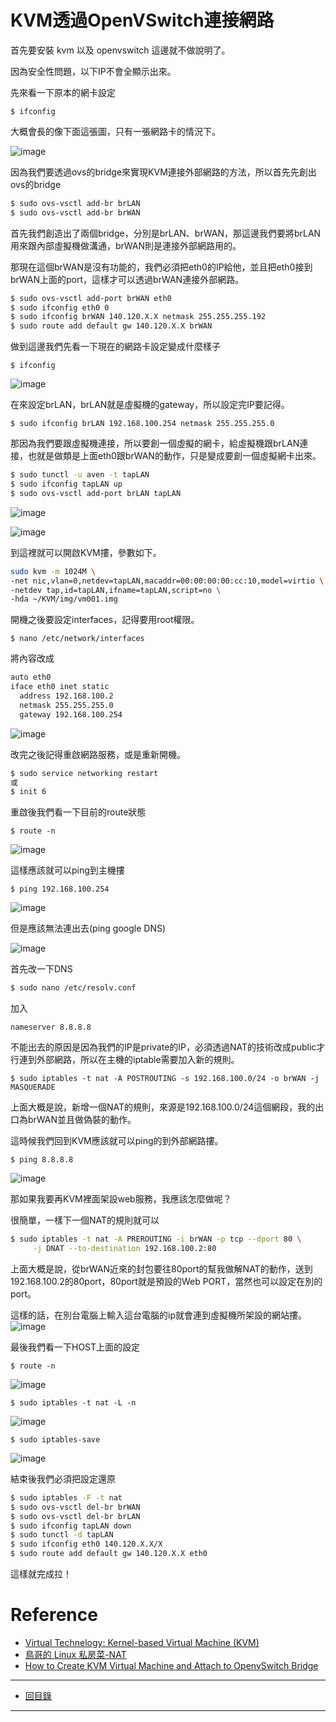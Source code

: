 # KVM透過OpenVSwitch連接網路
首先要安裝 kvm 以及 openvswitch 這邊就不做說明了。

因為安全性問題，以下IP不會全顯示出來。

先來看一下原本的網卡設定 

    $ ifconfig

大概會長的像下面這張圖，只有一張網路卡的情況下。 

![image](http://aven725.github.io/image/KVM/Selection_001.png) 

因為我們要透過ovs的bridge來實現KVM連接外部網路的方法，所以首先先創出ovs的bridge
```sh
$ sudo ovs-vsctl add-br brLAN
$ sudo ovs-vsctl add-br brWAN
```
首先我們創造出了兩個bridge，分別是brLAN、brWAN，那這邊我們要將brLAN用來跟內部虛擬機做溝通，brWAN則是連接外部網路用的。 

那現在這個brWAN是沒有功能的，我們必須把eth0的IP給他，並且把eth0接到brWAN上面的port，這樣才可以透過brWAN連接外部網路。
```sh
$ sudo ovs-vsctl add-port brWAN eth0
$ sudo ifconfig eth0 0
$ sudo ifconfig brWAN 140.120.X.X netmask 255.255.255.192
$ sudo route add default gw 140.120.X.X brWAN
```
做到這邊我們先看一下現在的網路卡設定變成什麼樣子

    $ ifconfig

![image](http://aven725.github.io/image/KVM/Selection_002.png) 

在來設定brLAN，brLAN就是虛擬機的gateway，所以設定完IP要記得。

    $ sudo ifconfig brLAN 192.168.100.254 netmask 255.255.255.0
    
那因為我們要跟虛擬機連接，所以要創一個虛擬的網卡，給虛擬機跟brLAN連接，也就是做類是上面eth0跟brWAN的動作，只是變成要創一個虛擬網卡出來。
```sh
$ sudo tunctl -u aven -t tapLAN
$ sudo ifconfig tapLAN up
$ sudo ovs-vsctl add-port brLAN tapLAN
```
![image](http://aven725.github.io/image/KVM/Selection_004.png) 

![image](http://aven725.github.io/image/KVM/Selection_005.png) 

到這裡就可以開啟KVM摟，參數如下。
```sh
sudo kvm -m 1024M \
-net nic,vlan=0,netdev=tapLAN,macaddr=00:00:00:00:cc:10,model=virtio \
-netdev tap,id=tapLAN,ifname=tapLAN,script=no \
-hda ~/KVM/img/vm001.img
```

開機之後要設定interfaces，記得要用root權限。

    $ nano /etc/network/interfaces

將內容改成
```sh
auto eth0
iface eth0 inet static
  address 192.168.100.2
  netmask 255.255.255.0
  gateway 192.168.100.254
```
![image](http://aven725.github.io/image/KVM/Selection_006.png)

改完之後記得重啟網路服務，或是重新開機。
```sh
$ sudo service networking restart
或
$ init 6
```
重啟後我們看一下目前的route狀態

    $ route -n
![image](http://aven725.github.io/image/KVM/Selection_010.png) 

這樣應該就可以ping到主機摟

    $ ping 192.168.100.254
	
![image](http://aven725.github.io/image/KVM/Selection_007.png) 

但是應該無法連出去(ping google DNS) 

![image](http://aven725.github.io/image/KVM/Selection_008.png) 

首先改一下DNS
```sh
$ sudo nano /etc/resolv.conf
```
加入
    
    nameserver 8.8.8.8

不能出去的原因是因為我們的IP是private的IP，必須透過NAT的技術改成public才行連到外部網路，所以在主機的iptable需要加入新的規則。

    $ sudo iptables -t nat -A POSTROUTING -s 192.168.100.0/24 -o brWAN -j MASQUERADE
上面大概是說，新增一個NAT的規則，來源是192.168.100.0/24這個網段，我的出口為brWAN並且做偽裝的動作。

這時候我們回到KVM應該就可以ping的到外部網路摟。

    $ ping 8.8.8.8
    
![image](http://aven725.github.io/image/KVM/Selection_009.png) 

那如果我要再KVM裡面架設web服務，我應該怎麼做呢？

很簡單，一樣下一個NAT的規則就可以
```sh
$ sudo iptables -t nat -A PREROUTING -i brWAN -p tcp --dport 80 \
     -j DNAT --to-destination 192.168.100.2:80
```

上面大概是說，從brWAN近來的封包要往80port的幫我做解NAT的動作，送到192.168.100.2的80port，80port就是預設的Web PORT，當然也可以設定在別的port。

這樣的話，在別台電腦上輸入這台電腦的ip就會連到虛擬機所架設的網站摟。
![image](http://aven725.github.io/image/KVM/apache2.png) 

最後我們看一下HOST上面的設定

    $ route -n
    
![image](http://aven725.github.io/image/KVM/Selection_011.png) 

    $ sudo iptables -t nat -L -n

![image](http://aven725.github.io/image/KVM/Selection_012.png)  

    $ sudo iptables-save

![image](http://aven725.github.io/image/KVM/Selection_013.png) 

結束後我們必須把設定還原
```sh
$ sudo iptables -F -t nat
$ sudo ovs-vsctl del-br brWAN
$ sudo ovs-vsctl del-br brLAN
$ sudo ifconfig tapLAN down
$ sudo tunctl -d tapLAN
$ sudo ifconfig eth0 140.120.X.X/X
$ sudo route add default gw 140.120.X.X eth0
```

這樣就完成拉！

# Reference
* [Virtual Technelogy: Kernel-based Virtual Machine (KVM)](http://www.cs.nchu.edu.tw/~snmlab/CloudMgnt201409/Lab1.html)
* [鳥哥的 Linux 私房菜-NAT](http://linux.vbird.org/linux_server/0250simple_firewall.php#nat)
* [How to Create KVM Virtual Machine and Attach to OpenvSwitch Bridge](https://www.youtube.com/watch?v=Gud2GoI-W_w)

-------
* [回目錄](../README.md)

-------